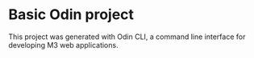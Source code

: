 # Basic Odin project
This project was generated with Odin CLI, a command line interface for developing M3 web applications.